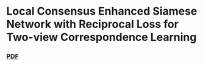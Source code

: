 # Local Consensus Enhanced Siamese Network with Reciprocal Loss for Two-view Correspondence Learning
### [PDF](https://arxiv.org/abs/2308.03217)

